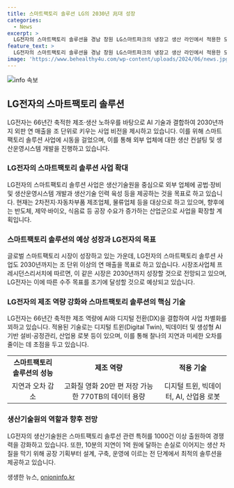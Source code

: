 ```yaml
---
title: 스마트팩토리 솔루션 LG의 2030년 兆대 성장
categories:
  - News
excerpt: >
  LG전자의 스마트팩토리 솔루션을 경남 창원 LG스마트파크의 냉장고 생산 라인에서 적용한 모습을 담은 기사입니다. LG전자는 기존 제조 노하우와 인공지능 기술을 결합하여 외판 연 매출을 크게 늘리는 사업 비전을 제시했습니다. 이를 위해 스마트팩토리 솔루션 사업에 시동을 걸었으며, 초기 성과로 올해 2000억 원의 수주를 기록했습니다. 또한, 2030년까지는 연 매출을 조 단위로 키우는 계획이며, 이 같은 추세는 글로벌 스마트팩토리 시장의 성장 전망과도 부합합니다. LG전자는 기존 제조 능력에 AI와 디지털 전환을 접목하여 차별화를 꾀하고 있으며, 이를 통해 생산 효율을 향상시키고 있습니다.
feature_text: >
  LG전자의 스마트팩토리 솔루션을 경남 창원 LG스마트파크의 냉장고 생산 라인에서 적용한 모습을 담은 기사입니다. LG전자는 기존 제조 노하우와 인공지능 기술을 결합하여 외판 연 매출을 크게 늘리는 사업 비전을 제시했습니다. 이를 위해 스마트팩토리 솔루션 사업에 시동을 걸었으며, 초기 성과로 올해 2000억 원의 수주를 기록했습니다. 또한, 2030년까지는 연 매출을 조 단위로 키우는 계획이며, 이 같은 추세는 글로벌 스마트팩토리 시장의 성장 전망과도 부합합니다. LG전자는 기존 제조 능력에 AI와 디지털 전환을 접목하여 차별화를 꾀하고 있으며, 이를 통해 생산 효율을 향상시키고 있습니다.
image: 'https://www.behealthy4u.com/wp-content/uploads/2024/06/news.jpg'
---
```


<p><img src="https://www.behealthy4u.com/wp-content/uploads/2024/06/news.jpg" alt="info 속보" /></p>

<h2 data-ke-size="size26">LG전자의 스마트팩토리 솔루션</h2>

<p data-ke-size="size16">LG전자는 66년간 축적한 제조·생산 노하우를 바탕으로 AI 기술과 결합하여 2030년까지 외판 연 매출을 조 단위로 키우는 사업 비전을 제시하고 있습니다. 이를 위해 스마트팩토리 솔루션 사업에 시동을 걸었으며, 이를 통해 외부 업체에 대한 생산 컨설팅 및 생산운영시스템 개발을 진행하고 있습니다.</p>

<h3>LG전자의 스마트팩토리 솔루션 사업 확대</h3>

<p data-ke-size="size16">LG전자의 스마트팩토리 솔루션 사업은 생산기술원을 중심으로 외부 업체에 공법·장비 및 생산운영시스템 개발과 생산기술 인력 육성 등을 제공하는 것을 목표로 하고 있습니다. 현재는 2차전지·자동차부품 제조업체, 물류업체 등을 대상으로 하고 있으며, 향후에는 반도체, 제약·바이오, 식음료 등 공장 수요가 증가하는 산업군으로 사업을 확장할 계획입니다.</p>

<h3>스마트팩토리 솔루션의 예상 성장과 LG전자의 목표</h3>

<p data-ke-size="size16">글로벌 스마트팩토리 시장이 성장하고 있는 가운데, LG전자의 스마트팩토리 솔루션 사업도 2030년까지는 조 단위 이상의 연 매출을 목표로 하고 있습니다. 시장조사업체 프레시던스리서치에 따르면, 이 같은 시장은 2030년까지 성장할 것으로 전망되고 있으며, LG전자는 이에 따른 수주 목표를 조기에 달성할 것으로 예상되고 있습니다.</p>

<h3>LG전자의 제조 역량 강화와 스마트팩토리 솔루션의 핵심 기술</h3>

<p data-ke-size="size16">LG전자는 66년간 축적한 제조 역량에 AI와 디지털 전환(DX)을 결합하여 사업 차별화를 꾀하고 있습니다. 적용된 기술로는 디지털 트윈(Digital Twin), 빅데이터 및 생성형 AI 기반 설비·공정관리, 산업용 로봇 등이 있으며, 이를 통해 찰나의 지연과 미세한 오차를 줄이는 데 초점을 두고 있습니다.</p>

<table>
    <tr>
        <td style="text-align: center; height: 17px;"><b>스마트팩토리 솔루션의 성능</b></td>
        <td style="text-align: center; height: 17px;"><b>제조 역량</b></td>
        <td style="text-align: center; height: 17px;"><b>적용 기술</b></td>
    </tr>
    <tr>
        <td style="text-align: center; height: 17px;">지연과 오차 감소</td>
        <td style="text-align: center; height: 17px;">고화질 영화 20만 편 저장 가능한 770TB의 데이터 용량</td>
        <td style="text-align: center; height: 17px;">디지털 트윈, 빅데이터, AI, 산업용 로봇</td>
    </tr>
</table>

<h3>생산기술원의 역할과 향후 전망</h3>

<p data-ke-size="size16">LG전자의 생산기술원은 스마트팩토리 솔루션 관련 특허를 1000건 이상 출원하여 경쟁력을 강화하고 있습니다. 또한, 10분의 지연이 1억 원에 달하는 손실로 이어지는 생산 차질을 막기 위해 공장 기획부터 설계, 구축, 운영에 이르는 전 단계에서 최적의 솔루션을 제공하고 있습니다.</p>
생생한 뉴스, <a href="https://onioninfo.kr" rel="dofollow">onioninfo.kr</a>


